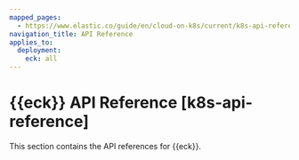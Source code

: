 ```yaml
---
mapped_pages:
  - https://www.elastic.co/guide/en/cloud-on-k8s/current/k8s-api-reference.html
navigation_title: API Reference
applies_to:
  deployment:
    eck: all
---
```


# {{eck}} API Reference [k8s-api-reference]

This section contains the API references for {{eck}}.
